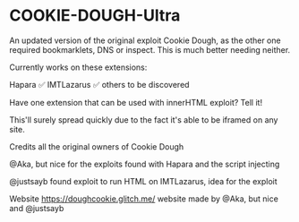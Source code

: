 # COOKIE-DOUGH-Ultra

An updated version of the original exploit Cookie Dough, as the other one required bookmarklets, DNS or inspect. This is much better needing neither.

Currently works on these extensions:

Hapara ✅
IMTLazarus ✅
others to be discovered 

Have one extension that can be used with innerHTML exploit? Tell it!

This'll surely spread quickly due to the fact it's able to be iframed on any site.

Credits
all the original owners of Cookie Dough

@Aka, but nice for the exploits found with Hapara and the script injecting

@justsayb found exploit to run HTML on IMTLazarus, idea for the exploit

Website
https://doughcookie.glitch.me/
website made by @Aka, but nice and @justsayb
